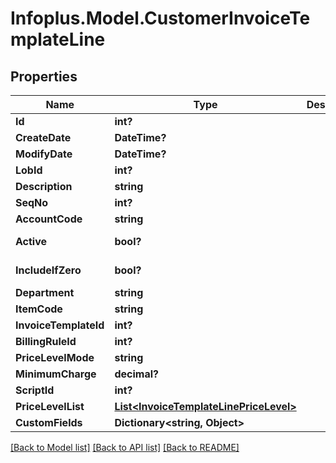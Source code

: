 # Infoplus.Model.CustomerInvoiceTemplateLine
## Properties

Name | Type | Description | Notes
------------ | ------------- | ------------- | -------------
**Id** | **int?** |  | [optional] 
**CreateDate** | **DateTime?** |  | [optional] 
**ModifyDate** | **DateTime?** |  | [optional] 
**LobId** | **int?** |  | 
**Description** | **string** |  | [optional] 
**SeqNo** | **int?** |  | [optional] 
**AccountCode** | **string** |  | [optional] 
**Active** | **bool?** |  | [default to false]
**IncludeIfZero** | **bool?** |  | [default to false]
**Department** | **string** |  | [optional] 
**ItemCode** | **string** |  | [optional] 
**InvoiceTemplateId** | **int?** |  | [optional] 
**BillingRuleId** | **int?** |  | 
**PriceLevelMode** | **string** |  | 
**MinimumCharge** | **decimal?** |  | [optional] 
**ScriptId** | **int?** |  | [optional] 
**PriceLevelList** | [**List&lt;InvoiceTemplateLinePriceLevel&gt;**](InvoiceTemplateLinePriceLevel.md) |  | [optional] 
**CustomFields** | **Dictionary&lt;string, Object&gt;** |  | [optional] 

[[Back to Model list]](../README.md#documentation-for-models) [[Back to API list]](../README.md#documentation-for-api-endpoints) [[Back to README]](../README.md)

